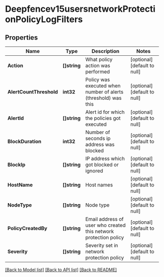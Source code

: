 # Deepfencev15usersnetworkProtectionPolicyLogFilters

## Properties
Name | Type | Description | Notes
------------ | ------------- | ------------- | -------------
**Action** | **[]string** | What policy action was performed | [optional] [default to null]
**AlertCountThreshold** | **int32** | Policy was executed when number of alerts (threshold) was this | [optional] [default to null]
**AlertId** | **[]string** | Alert id for which the policies got executed | [optional] [default to null]
**BlockDuration** | **int32** | Number of seconds ip address was blocked | [optional] [default to null]
**BlockIp** | **[]string** | IP address which got blocked or ignored | [optional] [default to null]
**HostName** | **[]string** | Host names | [optional] [default to null]
**NodeType** | **[]string** | Node type | [optional] [default to null]
**PolicyCreatedBy** | **[]string** | Email address of user who created this network protection policy | [optional] [default to null]
**Severity** | **[]string** | Severity set in network protection policy | [optional] [default to null]

[[Back to Model list]](../README.md#documentation-for-models) [[Back to API list]](../README.md#documentation-for-api-endpoints) [[Back to README]](../README.md)


